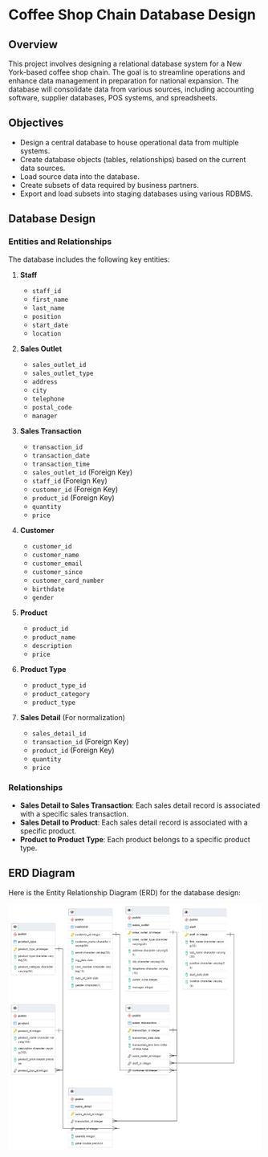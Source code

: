# Coffee Shop Chain Database Design

## Overview

This project involves designing a relational database system for a New York-based coffee shop chain. The goal is to streamline operations and enhance data management in preparation for national expansion. The database will consolidate data from various sources, including accounting software, supplier databases, POS systems, and spreadsheets.

## Objectives

- Design a central database to house operational data from multiple systems.
- Create database objects (tables, relationships) based on the current data sources.
- Load source data into the database.
- Create subsets of data required by business partners.
- Export and load subsets into staging databases using various RDBMS.

## Database Design

### Entities and Relationships

The database includes the following key entities:

1. **Staff**
   - `staff_id`
   - `first_name`
   - `last_name`
   - `position`
   - `start_date`
   - `location`

2. **Sales Outlet**
   - `sales_outlet_id`
   - `sales_outlet_type`
   - `address`
   - `city`
   - `telephone`
   - `postal_code`
   - `manager`

3. **Sales Transaction**
   - `transaction_id`
   - `transaction_date`
   - `transaction_time`
   - `sales_outlet_id` (Foreign Key)
   - `staff_id` (Foreign Key)
   - `customer_id` (Foreign Key)
   - `product_id` (Foreign Key)
   - `quantity`
   - `price`

4. **Customer**
   - `customer_id`
   - `customer_name`
   - `customer_email`
   - `customer_since`
   - `customer_card_number`
   - `birthdate`
   - `gender`

5. **Product**
   - `product_id`
   - `product_name`
   - `description`
   - `price`

6. **Product Type**
   - `product_type_id`
   - `product_category`
   - `product_type`

7. **Sales Detail** (For normalization)
   - `sales_detail_id`
   - `transaction_id` (Foreign Key)
   - `product_id` (Foreign Key)
   - `quantity`
   - `price`

### Relationships

- **Sales Detail to Sales Transaction**: Each sales detail record is associated with a specific sales transaction.
- **Sales Detail to Product**: Each sales detail record is associated with a specific product.
- **Product to Product Type**: Each product belongs to a specific product type.

## ERD Diagram

Here is the Entity Relationship Diagram (ERD) for the database design:

![EDR Diagram](EDR%20Diagram.png)



